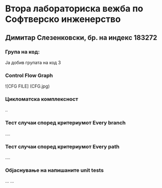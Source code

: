 # Втора лабораториска вежба по Софтверско инженерство

## Димитар Слезенковски, бр. на индекс 183272

### Група на код: 

Ја добив групата на код 3

###  Control Flow Graph

![CFG FILE] (CFG.jpg)

### Цикломатска комплексност

..

### Тест случаи според критериумот  Every branch

....

### Тест случаи според критериумот Every path

.... 

### Објаснување на напишаните unit tests

...
...
